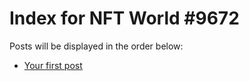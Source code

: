 # Index for NFT World #9672
Posts will be displayed in the order below:

- [Your first post](./001-first.md)

